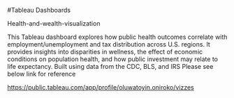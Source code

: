 #Tableau Dashboards

Health-and-wealth-visualization

This Tableau dashboard explores how public health outcomes correlate with employment/unemployment and tax distribution across U.S. regions. It provides insights into disparities in wellness, the effect of economic conditions on population health, and how public investment may relate to life expectancy. Built using data from the CDC, BLS, and IRS
Please see below link for reference

https://public.tableau.com/app/profile/oluwatoyin.oniroko/vizzes
